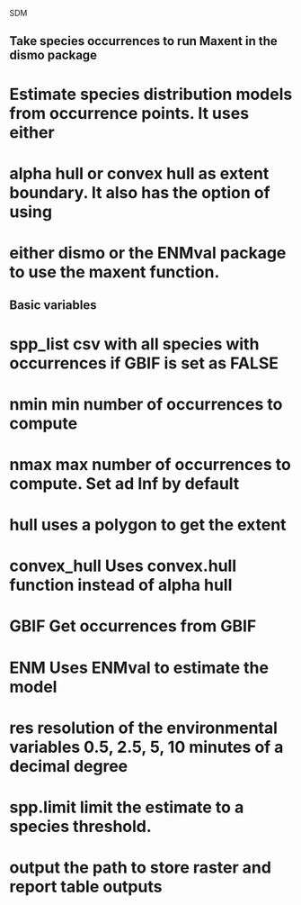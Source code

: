 SDM
## Take species occurrences to run Maxent in the dismo package

# Estimate species distribution models from occurrence points. It uses either
# alpha hull or convex hull as extent boundary. It also has the option of using
# either dismo or the ENMval package to use the maxent function.

## Basic variables

# spp_list    csv with all species with occurrences if GBIF is set as FALSE
# nmin        min number of occurrences to compute
# nmax        max number of occurrences to compute. Set ad Inf by default
# hull        uses a polygon to get the extent
# convex_hull Uses convex.hull function instead of alpha hull
# GBIF        Get occurrences from GBIF
# ENM         Uses ENMval to estimate the model
# res         resolution of the environmental variables 0.5, 2.5, 5, 10 minutes of a decimal degree
# spp.limit   limit the estimate to a species threshold.
# output      the path to store raster and report table outputs
